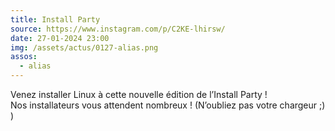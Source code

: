 ```yaml
---
title: Install Party
source: https://www.instagram.com/p/C2KE-lhirsw/
date: 27-01-2024 23:00
img: /assets/actus/0127-alias.png
assos:
  - alias
---
```


Venez installer Linux à cette nouvelle édition de l’Install Party !  
Nos installateurs vous attendent nombreux ! (N’oubliez pas votre chargeur ;) )